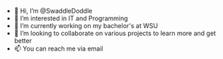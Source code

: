 - 👋 Hi, I’m @SwaddleDoddle
- 👀 I’m interested in IT and Programming
- 🌱 I’m currently working on my bachelor's at WSU
- 💞️ I’m looking to collaborate on various projects to learn more and get better
- 📫 You can reach me via email

